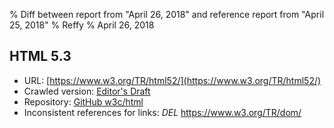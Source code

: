 % Diff between report from "April 26, 2018" and reference report from "April 25, 2018"
% Reffy
% April 26, 2018

## HTML 5.3

- URL: [https://www.w3.org/TR/html52/](https://www.w3.org/TR/html52/)
- Crawled version: [Editor's Draft](https://w3c.github.io/html/)
- Repository: [GitHub w3c/html](https://github.com/w3c/html)
- Inconsistent references for links: *DEL* https://www.w3.org/TR/dom/


